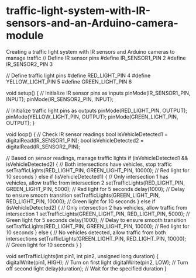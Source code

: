 # traffic-light-system-with-IR-sensors-and-an-Arduino-camera-module
 Creating a traffic light system with IR sensors and Arduino cameras to manage traffic 
// Define IR sensor pins
#define IR_SENSOR1_PIN 2
#define IR_SENSOR2_PIN 3

// Define traffic light pins
#define RED_LIGHT_PIN 4
#define YELLOW_LIGHT_PIN 5
#define GREEN_LIGHT_PIN 6

void setup() {
  // Initialize IR sensor pins as inputs
  pinMode(IR_SENSOR1_PIN, INPUT);
  pinMode(IR_SENSOR2_PIN, INPUT);
  
  // Initialize traffic light pins as outputs
  pinMode(RED_LIGHT_PIN, OUTPUT);
  pinMode(YELLOW_LIGHT_PIN, OUTPUT);
  pinMode(GREEN_LIGHT_PIN, OUTPUT);
}

void loop() {
  // Check IR sensor readings
  bool isVehicleDetected1 = digitalRead(IR_SENSOR1_PIN);
  bool isVehicleDetected2 = digitalRead(IR_SENSOR2_PIN);
  
  // Based on sensor readings, manage traffic lights
  if (isVehicleDetected1 && isVehicleDetected2) {
    // Both intersections have vehicles, stop traffic
    setTrafficLights(RED_LIGHT_PIN, GREEN_LIGHT_PIN, 10000); // Red light for 10 seconds
  } else if (isVehicleDetected1) {
    // Only intersection 1 has vehicles, allow traffic from intersection 2
    setTrafficLights(RED_LIGHT_PIN, GREEN_LIGHT_PIN, 5000); // Red light for 5 seconds
    delay(1000); // Delay to ensure smooth transition
    setTrafficLights(GREEN_LIGHT_PIN, RED_LIGHT_PIN, 10000); // Green light for 10 seconds
  } else if (isVehicleDetected2) {
    // Only intersection 2 has vehicles, allow traffic from intersection 1
    setTrafficLights(GREEN_LIGHT_PIN, RED_LIGHT_PIN, 5000); // Green light for 5 seconds
    delay(1000); // Delay to ensure smooth transition
    setTrafficLights(RED_LIGHT_PIN, GREEN_LIGHT_PIN, 10000); // Red light for 10 seconds
  } else {
    // No vehicles detected, allow traffic from both intersections
    setTrafficLights(GREEN_LIGHT_PIN, RED_LIGHT_PIN, 10000); // Green light for 10 seconds
  }
}

void setTrafficLights(int pin1, int pin2, unsigned long duration) {
  digitalWrite(pin1, HIGH); // Turn on first light
  digitalWrite(pin2, LOW); // Turn off second light
  delay(duration); // Wait for the specified duration
}

